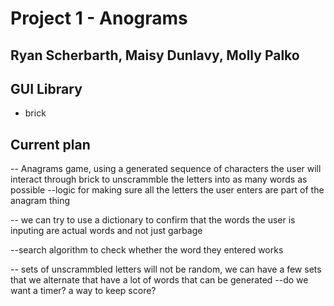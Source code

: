 # Project 1 - Anograms
## Ryan Scherbarth, Maisy Dunlavy, Molly Palko

## GUI Library
- brick 

## Current plan 
-- Anagrams game, using a generated sequence of characters the user will interact through brick to unscrammble the letters into as many words as possible
--logic for making sure all the letters the user enters are part of the anagram thing

-- we can try to use a dictionary to confirm that the words the user is inputing are actual words and not just garbage

--search algorithm to check whether the word they entered works

-- sets of unscrammbled letters will not be random, we can have a few sets that we alternate that have a lot of words that can be generated
--do we want a timer? a way to keep score? 
